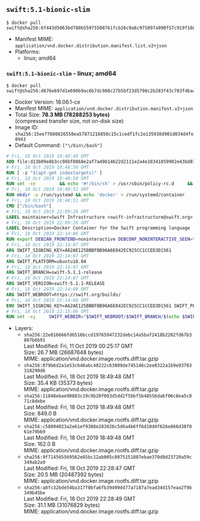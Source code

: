 ## `swift:5.1-bionic-slim`

```console
$ docker pull swift@sha256:6f443d5063bd780b55975508761fcb26c9a6c975897a990f57c919f168625418
```

-	Manifest MIME: `application/vnd.docker.distribution.manifest.list.v2+json`
-	Platforms:
	-	linux; amd64

### `swift:5.1-bionic-slim` - linux; amd64

```console
$ docker pull swift@sha256:d676e697d1e690b9ac6b7dc980c27b5bf23d5798c2b283f43c783f4baa2a9c53
```

-	Docker Version: 18.06.1-ce
-	Manifest MIME: `application/vnd.docker.distribution.manifest.v2+json`
-	Total Size: **78.3 MB (78288253 bytes)**  
	(compressed transfer size, not on-disk size)
-	Image ID: `sha256:15ee77880826558ea57871216850c15c1cedf1fc2e135938d901d034d4fe0943`
-	Default Command: `["\/bin\/bash"]`

```dockerfile
# Fri, 18 Oct 2019 18:48:49 GMT
ADD file:d13b09e8b3cc98bf0868e2af7a49b14622d2111e2a4e10341859902e43bd872a in / 
# Fri, 18 Oct 2019 18:48:50 GMT
RUN [ -z "$(apt-get indextargets)" ]
# Fri, 18 Oct 2019 18:48:50 GMT
RUN set -xe 		&& echo '#!/bin/sh' > /usr/sbin/policy-rc.d 	&& echo 'exit 101' >> /usr/sbin/policy-rc.d 	&& chmod +x /usr/sbin/policy-rc.d 		&& dpkg-divert --local --rename --add /sbin/initctl 	&& cp -a /usr/sbin/policy-rc.d /sbin/initctl 	&& sed -i 's/^exit.*/exit 0/' /sbin/initctl 		&& echo 'force-unsafe-io' > /etc/dpkg/dpkg.cfg.d/docker-apt-speedup 		&& echo 'DPkg::Post-Invoke { "rm -f /var/cache/apt/archives/*.deb /var/cache/apt/archives/partial/*.deb /var/cache/apt/*.bin || true"; };' > /etc/apt/apt.conf.d/docker-clean 	&& echo 'APT::Update::Post-Invoke { "rm -f /var/cache/apt/archives/*.deb /var/cache/apt/archives/partial/*.deb /var/cache/apt/*.bin || true"; };' >> /etc/apt/apt.conf.d/docker-clean 	&& echo 'Dir::Cache::pkgcache ""; Dir::Cache::srcpkgcache "";' >> /etc/apt/apt.conf.d/docker-clean 		&& echo 'Acquire::Languages "none";' > /etc/apt/apt.conf.d/docker-no-languages 		&& echo 'Acquire::GzipIndexes "true"; Acquire::CompressionTypes::Order:: "gz";' > /etc/apt/apt.conf.d/docker-gzip-indexes 		&& echo 'Apt::AutoRemove::SuggestsImportant "false";' > /etc/apt/apt.conf.d/docker-autoremove-suggests
# Fri, 18 Oct 2019 18:48:51 GMT
RUN mkdir -p /run/systemd && echo 'docker' > /run/systemd/container
# Fri, 18 Oct 2019 18:48:51 GMT
CMD ["/bin/bash"]
# Fri, 18 Oct 2019 22:09:26 GMT
LABEL maintainer=Swift Infrastructure <swift-infrastructure@swift.org>
# Fri, 18 Oct 2019 22:09:26 GMT
LABEL Description=Docker Container for the Swift programming language
# Fri, 18 Oct 2019 22:14:06 GMT
RUN export DEBIAN_FRONTEND=noninteractive DEBCONF_NONINTERACTIVE_SEEN=true && apt-get -q update &&     apt-get -q install -y     libatomic1     libcurl4     libxml2     tzdata     && rm -r /var/lib/apt/lists/*
# Fri, 18 Oct 2019 22:14:07 GMT
ARG SWIFT_SIGNING_KEY=A62AE125BBBFBB96A6E042EC925CC1CCED3D1561
# Fri, 18 Oct 2019 22:14:07 GMT
ARG SWIFT_PLATFORM=ubuntu18.04
# Fri, 18 Oct 2019 22:14:07 GMT
ARG SWIFT_BRANCH=swift-5.1.1-release
# Fri, 18 Oct 2019 22:14:07 GMT
ARG SWIFT_VERSION=swift-5.1.1-RELEASE
# Fri, 18 Oct 2019 22:14:08 GMT
ARG SWIFT_WEBROOT=https://swift.org/builds/
# Fri, 18 Oct 2019 22:14:08 GMT
ENV SWIFT_SIGNING_KEY=A62AE125BBBFBB96A6E042EC925CC1CCED3D1561 SWIFT_PLATFORM=ubuntu18.04 SWIFT_BRANCH=swift-5.1.1-release SWIFT_VERSION=swift-5.1.1-RELEASE SWIFT_WEBROOT=https://swift.org/builds/
# Fri, 18 Oct 2019 22:15:06 GMT
RUN set -e;     SWIFT_WEBDIR="$SWIFT_WEBROOT/$SWIFT_BRANCH/$(echo $SWIFT_PLATFORM | tr -d .)/"     && SWIFT_BIN_URL="$SWIFT_WEBDIR/$SWIFT_VERSION/$SWIFT_VERSION-$SWIFT_PLATFORM.tar.gz"     && SWIFT_SIG_URL="$SWIFT_BIN_URL.sig"     && export DEBIAN_FRONTEND=noninteractive     && apt-get -q update && apt-get -q install -y curl gnupg && rm -rf /var/lib/apt/lists/*     && export GNUPGHOME="$(mktemp -d)"     && curl -fsSL "$SWIFT_BIN_URL" -o swift.tar.gz "$SWIFT_SIG_URL" -o swift.tar.gz.sig     && gpg --batch --quiet --keyserver ha.pool.sks-keyservers.net --recv-keys "$SWIFT_SIGNING_KEY"     && gpg --batch --verify swift.tar.gz.sig swift.tar.gz     && tar -xzf swift.tar.gz --directory / --strip-components=1 $SWIFT_VERSION-$SWIFT_PLATFORM/usr/lib/swift/linux     && chmod -R o+r /usr/lib/swift     && rm -rf "$GNUPGHOME" swift.tar.gz.sig swift.tar.gz     && apt-get purge --auto-remove -y curl gnupg
```

-	Layers:
	-	`sha256:22e816666fd6516bccd19765947232debc14a5baf2418b2202fd67b3807b6b91`  
		Last Modified: Fri, 11 Oct 2019 00:25:17 GMT  
		Size: 26.7 MB (26687648 bytes)  
		MIME: application/vnd.docker.image.rootfs.diff.tar.gzip
	-	`sha256:079b6d2a1e53c648abc48222c63809de745146c2ee8322a1b9e93703318290d6`  
		Last Modified: Fri, 18 Oct 2019 18:49:48 GMT  
		Size: 35.4 KB (35373 bytes)  
		MIME: application/vnd.docker.image.rootfs.diff.tar.gzip
	-	`sha256:11048ebae90883c19c9b20f003d5dd2f5bbf5b48556dabf06c8ea5c871c8debe`  
		Last Modified: Fri, 18 Oct 2019 18:49:48 GMT  
		Size: 849.0 B  
		MIME: application/vnd.docker.image.rootfs.diff.tar.gzip
	-	`sha256:c58094023a2e61ef9388e283026c5d6a4b6ff6d10d4f626e866d38f061e79bb9`  
		Last Modified: Fri, 18 Oct 2019 18:49:48 GMT  
		Size: 162.0 B  
		MIME: application/vnd.docker.image.rootfs.diff.tar.gzip
	-	`sha256:9f714565569562e85bc12ab005c8075151887ebae370d8d23720a59c349ab2a9`  
		Last Modified: Fri, 18 Oct 2019 22:28:47 GMT  
		Size: 20.5 MB (20487392 bytes)  
		MIME: application/vnd.docker.image.rootfs.diff.tar.gzip
	-	`sha256:a8fc32bde54ba317f0bfa6fb39499dd77a7187a7ead34d157eaa2f9b349b45be`  
		Last Modified: Fri, 18 Oct 2019 22:28:49 GMT  
		Size: 31.1 MB (31076829 bytes)  
		MIME: application/vnd.docker.image.rootfs.diff.tar.gzip
